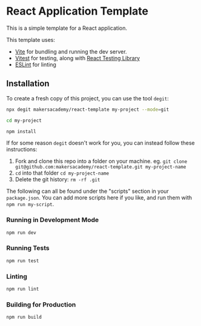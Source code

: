 # React Application Template

This is a simple template for a React application.

This template uses:

- [Vite](https://vitejs.dev/) for bundling and running the dev server.
- [Vitest](https://vitest.dev/) for testing, along with
  [React Testing Library](https://testing-library.com/docs/react-testing-library/intro/)
- [ESLint](https://eslint.org/) for linting

## Installation

To create a fresh copy of this project, you can use the tool `degit`:

```zsh
npx degit makersacademy/react-template my-project --mode=git

cd my-project

npm install
```

If for some reason `degit` doesn't work for you, you can instead follow these
instructions:

1. Fork and clone this repo into a folder on your machine. eg.
   `git clone git@github.com:makersacademy/react-template.git my-project-name`
2. `cd` into that folder `cd my-project-name`
3. Delete the git history: `rm -rf .git`

The following can all be found under the "scripts" section in your
`package.json`. You can add more scripts here if you like, and run them with
`npm run my-script`.

### Running in Development Mode

```zsh
npm run dev
```

### Running Tests

```zsh
npm run test
```

### Linting

```zsh
npm run lint
```

### Building for Production

```zsh
npm run build
```
